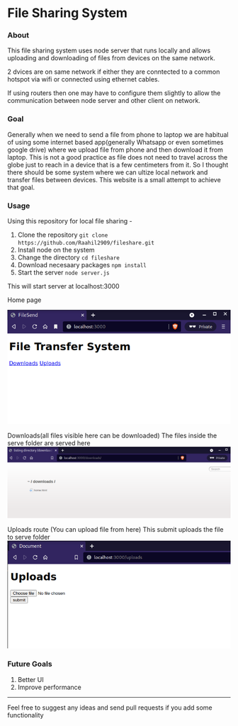 # File Sharing System

### About

This file sharing system uses node server that runs locally and allows uploading and downloading of files from devices on the same network.

2 dvices are on same network if either they are conntected to a common hotspot via wifi or connected using ethernet cables.

If using routers then one may have to configure them slightly to allow the communication between node server and other client on network.

### Goal

Generally when we need to send a file from phone to laptop we are habitual of using some internet based app(generally Whatsapp or even sometimes google drive) where we upload file from phone and then download it from laptop. This is not a good practice as file does not need to travel across the globe just to reach in a device that is a few centimeters from it. So I thought there should be some system where we can ultize local network and transfer files between devices. This website is a small attempt to achieve that goal.

### Usage

Using this repository for local file sharing - 
1. Clone the repository `git clone https://github.com/Raahil2909/fileshare.git`
1. Install node on the system
1. Change the directory `cd fileshare`
1. Download necesaary packages `npm install`
1. Start the server `node server.js`

This will start server at localhost:3000

Home page

<img src='./views/img/homepage.png'>

Downloads(all files visible here can be downloaded)
The files inside the serve folder are served here 
<img src='./views/img/downloads.png'>

Uploads route (You can upload file from here)
This submit uploads the file to serve folder
<img src='./views/img/uploads.png'>


### Future Goals 

1. Better UI
2. Improve performance

<hr>

Feel free to suggest any ideas and send pull requests if you add some functionality